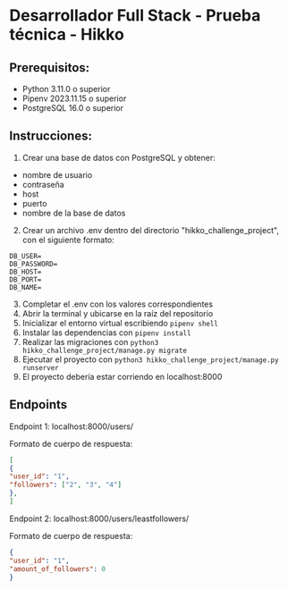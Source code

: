 # Desarrollador Full Stack - Prueba técnica - Hikko

## Prerequisitos:

- Python 3.11.0 o superior
- Pipenv 2023.11.15 o superior
- PostgreSQL 16.0 o superior

## Instrucciones:

1. Crear una base de datos con PostgreSQL y obtener:
  - nombre de usuario
  - contraseña
  - host
  - puerto
  - nombre de la base de datos
2. Crear un archivo .env dentro del directorio "hikko_challenge_project", con el siguiente formato:
```env
DB_USER=
DB_PASSWORD=
DB_HOST=
DB_PORT=
DB_NAME=
```
3. Completar el .env con los valores correspondientes
4. Abrir la terminal y ubicarse en la raíz del repositorio
5. Inicializar el entorno virtual escribiendo ```pipenv shell```
6. Instalar las dependencias con ```pipenv install```
7. Realizar las migraciones con ```python3 hikko_challenge_project/manage.py migrate```
8. Ejecutar el proyecto con ```python3 hikko_challenge_project/manage.py runserver```
9. El proyecto debería estar corriendo en localhost:8000

## Endpoints
Endpoint 1: localhost:8000/users/

Formato de cuerpo de respuesta:
```json
[
{
"user_id": "1",
"followers": ["2", "3", "4"]
},
]
```
Endpoint 2: localhost:8000/users/leastfollowers/

Formato de cuerpo de respuesta:
```json
{
"user_id": "1",
"amount_of_followers": 0
}
```
